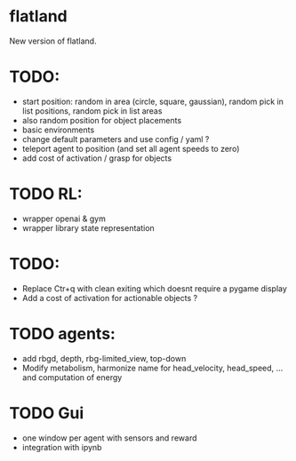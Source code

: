 # flatland
New version of flatland.

# TODO:
- start position: random in area (circle, square, gaussian), random pick in list positions, random pick in list areas
- also random position for object placements
- basic environments
- change default parameters and use config / yaml ?
- teleport agent to position (and set all agent speeds to zero)
- add cost of activation / grasp for objects

# TODO RL:
- wrapper openai & gym
- wrapper library state representation

# TODO:
- Replace Ctr+q with clean exiting which doesnt require a pygame display
- Add a cost of activation for actionable objects ?


# TODO agents:
- add rbgd, depth, rbg-limited_view, top-down
- Modify metabolism, harmonize name for head_velocity, head_speed, ... and computation of energy

# TODO Gui
- one window per agent with sensors and reward
- integration with ipynb
